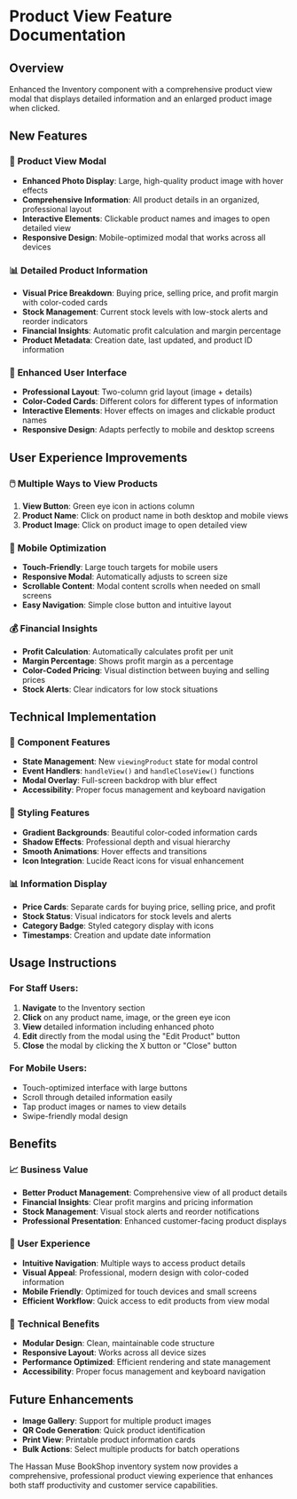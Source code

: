 # Product View Feature Documentation

## Overview

Enhanced the Inventory component with a comprehensive product view modal that displays detailed information and an enlarged product image when clicked.

## New Features

### 🎯 **Product View Modal**

- **Enhanced Photo Display**: Large, high-quality product image with hover effects
- **Comprehensive Information**: All product details in an organized, professional layout
- **Interactive Elements**: Clickable product names and images to open detailed view
- **Responsive Design**: Mobile-optimized modal that works across all devices

### 📊 **Detailed Product Information**

- **Visual Price Breakdown**: Buying price, selling price, and profit margin with color-coded cards
- **Stock Management**: Current stock levels with low-stock alerts and reorder indicators
- **Financial Insights**: Automatic profit calculation and margin percentage
- **Product Metadata**: Creation date, last updated, and product ID information

### 🎨 **Enhanced User Interface**

- **Professional Layout**: Two-column grid layout (image + details)
- **Color-Coded Cards**: Different colors for different types of information
- **Interactive Elements**: Hover effects on images and clickable product names
- **Responsive Design**: Adapts perfectly to mobile and desktop screens

## User Experience Improvements

### 🖱️ **Multiple Ways to View Products**

1. **View Button**: Green eye icon in actions column
2. **Product Name**: Click on product name in both desktop and mobile views
3. **Product Image**: Click on product image to open detailed view

### 📱 **Mobile Optimization**

- **Touch-Friendly**: Large touch targets for mobile users
- **Responsive Modal**: Automatically adjusts to screen size
- **Scrollable Content**: Modal content scrolls when needed on small screens
- **Easy Navigation**: Simple close button and intuitive layout

### 💰 **Financial Insights**

- **Profit Calculation**: Automatically calculates profit per unit
- **Margin Percentage**: Shows profit margin as a percentage
- **Color-Coded Pricing**: Visual distinction between buying and selling prices
- **Stock Alerts**: Clear indicators for low stock situations

## Technical Implementation

### 🔧 **Component Features**

- **State Management**: New `viewingProduct` state for modal control
- **Event Handlers**: `handleView()` and `handleCloseView()` functions
- **Modal Overlay**: Full-screen backdrop with blur effect
- **Accessibility**: Proper focus management and keyboard navigation

### 🎨 **Styling Features**

- **Gradient Backgrounds**: Beautiful color-coded information cards
- **Shadow Effects**: Professional depth and visual hierarchy
- **Smooth Animations**: Hover effects and transitions
- **Icon Integration**: Lucide React icons for visual enhancement

### 📊 **Information Display**

- **Price Cards**: Separate cards for buying price, selling price, and profit
- **Stock Status**: Visual indicators for stock levels and alerts
- **Category Badge**: Styled category display with icons
- **Timestamps**: Creation and update date information

## Usage Instructions

### For Staff Users:

1. **Navigate** to the Inventory section
2. **Click** on any product name, image, or the green eye icon
3. **View** detailed information including enhanced photo
4. **Edit** directly from the modal using the "Edit Product" button
5. **Close** the modal by clicking the X button or "Close" button

### For Mobile Users:

- Touch-optimized interface with large buttons
- Scroll through detailed information easily
- Tap product images or names to view details
- Swipe-friendly modal design

## Benefits

### 📈 **Business Value**

- **Better Product Management**: Comprehensive view of all product details
- **Financial Insights**: Clear profit margins and pricing information
- **Stock Management**: Visual stock alerts and reorder notifications
- **Professional Presentation**: Enhanced customer-facing product displays

### 👥 **User Experience**

- **Intuitive Navigation**: Multiple ways to access product details
- **Visual Appeal**: Professional, modern design with color-coded information
- **Mobile Friendly**: Optimized for touch devices and small screens
- **Efficient Workflow**: Quick access to edit products from view modal

### 🔧 **Technical Benefits**

- **Modular Design**: Clean, maintainable code structure
- **Responsive Layout**: Works across all device sizes
- **Performance Optimized**: Efficient rendering and state management
- **Accessibility**: Proper focus management and keyboard navigation

## Future Enhancements

- **Image Gallery**: Support for multiple product images
- **QR Code Generation**: Quick product identification
- **Print View**: Printable product information cards
- **Bulk Actions**: Select multiple products for batch operations

The Hassan Muse BookShop inventory system now provides a comprehensive, professional product viewing experience that enhances both staff productivity and customer service capabilities.
